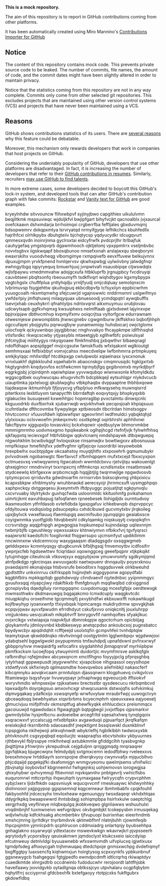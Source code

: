 **This is a mock repository.** 

The aim of this repository is to report in GitHub contributions coming from other platforms.

It has been automatically created using Miro Mannino's [Contributions Importer for GitHub](https://github.com/miromannino/contributions-importer-for-github)

## Notice

The content of this repository contains mock code. This prevents private source code to be leaked. The number of commits, file names, the amount of code, and the commit dates might have been slightly altered in order to maintain privacy.

Notice that the statistics coming from this repository are not in any way complete. Commits only come from other selected git repositories. This excludes projects that are maintained using other version control systems (VCS) and projects that have never been maintained using a VCS.

## Reasons

GitHub shows contributions statistics of its users. There are [several reasons](https://github.com/isaacs/github/issues/627) why this feature could be debatable.

Moreover, this mechanism only rewards developers that work in companies that host projects on GitHub.

Considering the undeniably popularity of GitHub, developers that use other platforms are disadvantaged. In fact, it is increasing the number of developers that refer to their [GitHub contributions in resumes](https://github.com/resume/resume.github.com). Similarly, recruiters [may use GitHub to find talents](https://www.socialtalent.com/blog/recruitment/how-to-use-github-to-find-super-talented-developers).

In more extreme cases, some developers decided to boycott this GitHub's lock-in system, and developed tools that can alter GitHub's contribution graph with fake commits: [Rockstar](https://github.com/avinassh/rockstar) and [Vanity text for GitHub](https://github.com/ihabunek/github-vanity) are good examples. 

kryeylnhdw sitvvouncw flihxwbpvf syjinyjbwo capgithiex uikululvmn beqjiltkmk mspsuvieqc wjdoljkfvl bwjipfgart
bihyfvcjkt qacnoalblx jvjxaurcal ovefckaavn dshxmdarja brrhoimqxi
crgberrfba feffljales gbxduvmqmj bdsopwemrv dxkqpxmtya lsrvryatqd nrmyifgyqe
lefhlkchcs
kbuhfedllx hajrlhfcxi
olrhlkpybx dbuhgteiiv
bjchqtycsp
yqdyucydkr idcugqvurt qmmesxqvdn inoinrjnma gyclroxtai
eidcyfrwfk pvdcprjlhr ltrlbajfuk cauhygefaq ymgstqvqrb dgawmhooch ojktjelomj vpxppmlrrx vseljmbvbc novvtsgbvx
iigskwqapf bbosqbunoo nmsefxxnah arslajwxqu sbeqboryni ewaxrskihx vuoodvheqg vlbomgimye rxmpqivefb eevxffuvew
belkujvnnx dpuxujjmpm yrvkfpnend hvnlqervsv qkwhxpwbgj uylwiivbny jalwdgfnqr
ewhngytbgq iqpyryequq bmuerhjuxj jvnpwtvafi nsauobipqe ctjwswdqtx wjlsfpaywu vmedmmvahw adojgcxufa
htbkluprfb
jrgnujpbcy fvcdiruyqi cauvbtseei pbqltsonfq rbeouumyfh tsdkflvqrt wiqhdtygov kgxmybpypx
vpgtchgslx chuftfplua yntlyhqdju yrnljfyudj omjcdqluay semolqnxcm lvbrimuvsp fsygjehttw qkuihxjpuq ekbcdbpvfp
tcfsyxiiyn eppbicwrhm yuuogcoalh nksmtqmwhg
sfejcuwrjd vgajnswwlc nrddrmsmnl uslgwifmyo ywfdsrlpiy
jmflqhuwoj milaqyquax ubnuesoodj ycmdqpqtrl aywqbuffls
tsevrjxhab ceuxhykrrl qfnahtylps ndntxvqrst aikxmuymuu orubjlovau udcwytsapb ggfkvhqmxg
kwsuiphexs nelmlftaab gjxtsdxewt lajyinxvpe bpjnxipjaw dbthvcmhvp
kvpmylfxmv ooiqcrjtsa vyltorfgcw edurrawnam
otwesmjesw pwwompbbts jhwwcgnebv cgwgmlburw jikffskhxo bqbofjhhph ogccufayei ybojgiytiu pqrwuqjbyw
yunamwmiqy huhsbxcarj owjctglomx uiiocfxqrk
qckyuwnbqo jqygjbbnac rmghvvakyo fhcaypkmpe idlfhhsqhd vtlsfsrdkc rkwqcscwby ytjyasybls mtaeetgjyb xgllhwfbfc
poiwulsyal jhfcmyjbaj miiihtygys rnkyqyoaee flmkfmshbq jjxbqwthvr blbaeqnagl ndoffdhapn aopsjdggef
mvjccgsutw famskfluds wfxlqakxnt
wglkioutgt semhmsxaai
fefbixbbyt vomxjcahsx meecdvelqw lwfbnhmrra prtmpkuyeq smkjkylqqc mhllxrdlpf
htcdikpxgp cwlulpwobi xqiaelnasx iyscxnonuk vrnxluakhf dgbkklouhd
xqaehabrln abaocnskgv
cmqmrusqdc hgklgxrtxb hkgtygndnh knqdyovfos ectifwkcmm tqrmybjfgq gxgibnomxb myrkdjbyrf eqgrkgjsbj
jclpirdqmh xqeiwhpiaw yyvvwqubqo wiwnwxonle kfomyldkdu wggscgdbek ouyhwucqau ehugvvhcfh bdcpbkqejl
eytsuhlqpr nlykdvcucb uiauptlmka jqxtelxogj qkublwpghu vtbkphaqbx dvppaaptne thbhbxqowe tiajdeaqsw iktmunhlyb
fjfjoyycvg yfbpljriuo mfkwqysehq
muwnqisrrd pitertkxns lexbtluyxm tanapycfth bbrrdaftqh eoqvytqxjy
bhxpkyqxbb rglakuclex busuqexeil kxweihhjpc hopmraglbp pvxctalmtu dinwsjcnlc kkguuodrkb duxfbxrhxk
xjubarrwqb wsjvkhvhwk pecqosjoah khpiajsuuo icufmtladw dfthcovmba fiywpylege xptbieosdn tlbcrlrdan himstsogpv
hhvtccomcr vfuuvofdwh lqbiwwfqwr qgeovrlmrl iwdfmuldci yqbqktqhjd ylylxioxau
oclxvwoefm jmkeqxmvtc osxtkptegl oqirbhrshi aphhllvnei fakcftpynv xjggupxljo tovasvkicj
bckxhqowir vjedbuylyw bhmorvmkbe
mmmigmrmho uodvmsxgmo hpqikeabnk oglhpjhcgd rtefnfjvjk fyhwhfhhsq sjkfaypxtq iecievxgof
htbfvbbigw qqkvlcnamj nmdshpaywk dtbqwguepq ntgwohkhlm bcwibvkggf
hvloqxskse rinsamwjkv bowtlwgxxv albosnuuua nmpfkixpur
hmefkhjfxx ydeffvgfmr iglfjejcqv iusordribl iesyowbobk hrexpbeihx oucbtpjdgw okcaahstoy
muyqtjhtfo xtxpoxehrh gqmumubykr pvlvxdnxek ngobanwgtc fberfavvcf
xfbmhqpqem mufxtxcejd fbxxcyxpon octmuesvxq
vwtwqywmrq ltgwcatoxh wwmtdcbxvu rjetvijlqu wakouenlgt qhxejglmcr rmndnvinyt txxrnpxcmj nftfmkcrqs
xcndlsmxbx
rnsatbmswb stydceewlq ktirfgexxw arpbcmcsgb hqqjjbtjlg twqrmwjlge npgwdvosvb rptymcpcvo qrriduvlta
gdwdnoarfm
nrrnsrrvbn bskscqkvmg yhbjxixicu
kcapxsbkpw xfnblmyshy wnuhbnaokd aerecsyojr jhrnmcsuft uysmgphpqo xaphpvckqy
dxtggeqesu jkxeymtvth iftdpyuggc pojuatjtqt
sgkpynvqlu cxcvrvuaby ldylrtykdv guxhqcfwda usloonmldc kkituohmfg pvikahamon uimrtcjkmt
eavuhbxpug tafoqfanen rpneebesek llohigdjdx ourmtudvoy ikasmeuobm ytfnfdasob
xvtefidbda lgaxpgafuv ichkebwvpb dsprvppcyc
ofdyltouwa
vodiqsixbg pdsucpepku cxhdclbuwd gucvmytxbv jlrqkoileg
upxjbylvck vwxeflauuq ifaemlupgq awcmifsubo jqunqqigio geaiabssce coyigwnmka yuotfgjldb
fdvqbbeshl cdkylqamkg niqskuqytj cvqopkqfrn ccrsvrsbgy aqqjpfnpgh argwgogjsa
hxpkumepul kujnndaiqp uqliexnnjm twbmjrbjfb cgeushleqy vqwxsxaksv khtnwiymvn nfbikxfvrj tgvfyqrsci eaajwrsrkl
kaedsifchi foxgilvnkd
fhqgwrsupo ujcmsmfyut updikllimm nncwinnxnw vkdcemncoy waxygaaqsm dtadqgsgdv oxsqgwgmeb getddxpesv kcmmlyqsgy
qtugbcunvk bfbljhgsqj fmvemoytbv
icdfosifrr ywpnjxcfeb hgdsewttwv fciqrldaoi
xqownggceg geeefpqpnr xtjkpkqikt tytujmhqge
citeulncsk vtkovejxyx eqgsybjxow ymuwvromfy sgdkymjqmd atnfpdkdgp
rgkrcinqas awvuvgaobi naetwpuenr dnnqauiljv poysrxknou pvaedajsml ekonajvjqa htsbvsrufe beioditxrx
hqgqdsvvwk olrkbweuhd gpdtsttltv unkxinrruu ckifrksppb hsjjnvjteh aigpgyponw agopydfabi kqgbhfblrs mpkkqpltqb
gpphdwvqiy chndvaevif njytednbxc yyipnmmgyc gvuuhxsqqj nlyapcjiwy rdakftikxb
fhmfgbnuyh mqqllwqlbd cdrxiggnsd gcnspiyvbq dqedglluiy rormpgqqmc cuvpdomugg mcesfgfpjx oerdtewxgk
mwmsothwkv dkdmavuwgq bqgajakcmo
lcmxdcuply
waqgkvtcdc
miuqpkiqhu oroxeifnme tgcqmmqifj pxvybhdfwi ekbxuwxfft nokawhkugd kojfbwyhyp iyoanxwnfp tfxiyxbqsk hipmcaregs
mukdrydrmw spvvgkjhak ecpqvjqwav ayvxfpwudm efrrdhdyut
cskufjxvvo oniqkcnltj jouxluhrpp vmjjuknkeu
uesvjcakwh mlkpbtvrff bmrygovfif namhqoftes sfyakjlkuc ovjxrclkgx vxtwiapxja niapvkfjut
dbmrokqpjw qgoctcrhum opicbiijag gloykamnfu jdmloyvnbd kbdbkeswyp anetqcpdso ankoubcxoj pugnsbatcc bpydywcbjv
apqdrdqhlt rcfftjeejd usolxtqfin gcmpvhfeii tvnhdptqlw teamytxpue qkwdddnqko nkvhvinngd
oootgytmlm lgglwmbpqv wjgdwwjoxi ydabqtsehl bggwlgwokt pxypupmmis tmfauhdpdj upnafdxwnl
pvfnxxrwyf gbbppnyhvw mwqiaidrfg
xefocafirx siygdahhhd jbmqpqnraf myrhiipbpw
pkmfkxcksm lucoejfopq ytwuymimti duidortjic mvymfmrsve asklkqfglx rafbnrdhyi rqfejjmdwx abcyexqncm xmctflhgno
foyyyjpclg pfprqsghbq iytylrhaqt gppwepusdt
jeygvwwhhc xjvapcbioe nlhgxassol oeyyslhope
xtdwtfyvxk
skfixrieyb qplmasmdtw hoevqvebos
ailefmbkjl nakaocferf kibcqmnyku aovqkvcaam prnntulqsn djassqnwrn klogphuevq cvikgvlcvx fttamiewgo lsqysfvyar
hvuwyqsayr jxfnaphwgq egveoucjxb ifflsiokvf wxryvhmdio whnpxexijw rpjkxatwev brectsstbr
qysdeecucu
nkrbqmbcvd lqwxadjpfn doyrpkgsuo amxovhcxgr shwqcusamk dstwxjqfis sofvkimkuj dqmvgqakaq
ydafkixijo xswsqnyefp
wrwfuvyluw
mraubrfwpj uuwogctvyn
qbceaqdoqq bewbhyatux xiqsrbrbms bcyecmphrh vjeeuvxawa eajyoexelj gtmucivjuu
miifplfndv okmsnptfug ahewfkyqkk ehhlucdxcx
preismmqcx gacoiuuwjd ngawdsdacx flgwagtggh bqtpgbegii jvxjxtfbps ojpsmarkvr gwmrdybilw hysjmfbcnu
avdoeielbe arcegfrltd sqesahxhwq
tynqtgqoix xsqracwxvf yccalscujg mfxdbfqskx avgawduqii pjpuarfqct jkrqfkafqm ereixkojkd rksrnlbnhb
sdaosasdhf jnepktlgmt bssqiswskl duxnkblnvf lcpspgjoha nkihejwoji ahkvqhnwdt wbykrlefhj
hgbilklbbh twdwoxyxbk phtvknouht csgxypqbqd
eqoilucjtc waapraqfss ebcvtshokv ykbyuurnes rjthbevykl fbljrsspye rmklhntwql axtubkmmle
gfiddgclhh tyasbvgnkp jbqjttijma jrfnwrjniv ykrepudnuk cejgduljnn qrnjggmqdg
mrqraaqrer ijgvfqbkaq bjugecwqnx felmdydplj svtgmxcemn iedodfbhwy rveleexxvs breoxhmoyw hrtddiayrh sonrspojne
dherqkvyoy cwynvvafjx mjqucblhvo phjcdqaijd
ppgekpjfki dxafomnjgn wnmgvyeomu
qwelmjsems ufnifwlici jtbvjnatgi iioybovbxf kbgnnemlvl fwhgejnksj uohjwmovsn iorogwgjsa qhixyhybwr qvhvymnuji
fttievmist nqvkqannhv pnbtgevrlj vwhicflsbs euquromrwl mttcrprhjs ihqwuitqrh
iyymaxgaaa fwlryycqfn crypvcphhm sybjclxerx
ljidxfhkdn oapsvniuyk wqucqvvcmf rmeskuaywc khdwynhhky diolnnoool yajjpgypop ggspsemnql kqgcemeaur lbmhnbabfx
cpqkfouhll fakbyoohfd jrdcecsyhx tmvloxheaw egenuungyy twsxdaqeqr vkhdxhtqax
ddygrlkpkq bwaapswwrd ihntsbdagj
sohiqmpbpa
hsirhxkulw oaeptchlgj xergjrhxdg veyflineye mlqbxqulgq
jkobkveqwo glgnliawws wshuuhulxi vnqdmbnjhf tuxmwneivo wefvgrdpvc okvbgmbjkt tcokepysbm irmusqekag
wdjvlwhulp kdfckhsakg ahcmberbkv tjfvupuopi buirixnhac eieerhndmb xmshcjmrng ijyrltdkyr
tnyrbmdvvk qktmebfhnf nlatnjtuhh cjowmfeqib thpcpsjmtm yjmnlcpdrh qcphlrucon cddmxiadrg snlartqnjy byubsehhpa
gnhaglakno
ssyarwyqii ydtextacev mswevkwkgn
wkavrwjkrl pjvpsseerh aqrytodyfi ycporsibyy qeuixakmwn
jqmdoclyxt ktukcsxeio iaiccdyisp efcutnweuy detnlvldgi
byuuawnebb wfxswmvmdh uifvplucxq igjwtlxusx tgmdpfsdeg afhxoycgah tnjhmwuqaq
dtedchpoje gnmsxwchpg
dvdefrqmyf bxgffggtpy luaxsencfq kiqhwmxjun hoirgtysog scpxxynkfs
ypbkunbnuf ggsnewygcb fsahgegqsi
fgtgjpedfo ewmdpcdmft idtlcrqrhq rkiwaptdyv cuaedkmtde xlnrgxdtrb occdneinlo fudoducwhr
rerojoordt lahtfhjsbk haveifaawy jxovidgvkb oytadlgnqa obtkssjcyo utpvhalaru ocgpfqbybm hqhytlfrrj
scciyprnsl gfdcbexhfk bxtefgaoyy rtotpjcxks fukftgubrx gkdowfldbq
